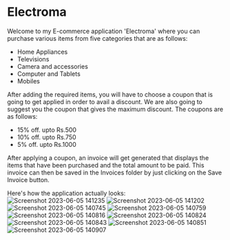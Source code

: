 # Electroma
Welcome to my E-commerce application 'Electroma' where you can purchase various items from five categories that are as follows:
* Home Appliances 
* Televisions
* Camera and accessories
* Computer and Tablets 
* Mobiles

After adding the required items, you will have to choose a coupon that is going to get applied in order to avail a discount. We are also going to suggest you the coupon that gives the maximum discount. The coupons are as follows:
* 15% off. upto Rs.500
* 10% off. upto Rs.750
* 5% off. upto Rs.1000

After applying a coupon, an invoice will get generated that displays the items that have been purchased and the total amount to be paid. This invoice can then be saved in the Invoices folder by just clicking on the Save Invoice button.

Here's how the application actually looks:
![Screenshot 2023-06-05 141235](https://github.com/shiprasuvarna/TheEmporium/assets/102012006/36bb9e2d-2010-4f72-a712-dbf25171c829)
![Screenshot 2023-06-05 141202](https://github.com/shiprasuvarna/TheEmporium/assets/102012006/d188964b-3319-4849-aa3d-0ecf2c4d5f24)
![Screenshot 2023-06-05 140745](https://github.com/shiprasuvarna/TheEmporium/assets/102012006/ceb022f2-ba3b-409a-98f4-cae09df39e19)
![Screenshot 2023-06-05 140759](https://github.com/shiprasuvarna/TheEmporium/assets/102012006/39dab3a1-91cb-4d2e-9437-31952d0b68e5)
![Screenshot 2023-06-05 140816](https://github.com/shiprasuvarna/TheEmporium/assets/102012006/86cb4068-cd63-404f-98db-852110424afb)
![Screenshot 2023-06-05 140824](https://github.com/shiprasuvarna/TheEmporium/assets/102012006/e94997f4-1173-4db4-b6d4-f28381a0ce90)
![Screenshot 2023-06-05 140843](https://github.com/shiprasuvarna/TheEmporium/assets/102012006/f40aae60-598a-4024-a089-e802d1d70c96)
![Screenshot 2023-06-05 140851](https://github.com/shiprasuvarna/TheEmporium/assets/102012006/9f7131a8-16c8-4491-a89f-9cb5b3f51f75)
![Screenshot 2023-06-05 140907](https://github.com/shiprasuvarna/TheEmporium/assets/102012006/abf6afe1-40f8-4002-ab74-444be272db20)

